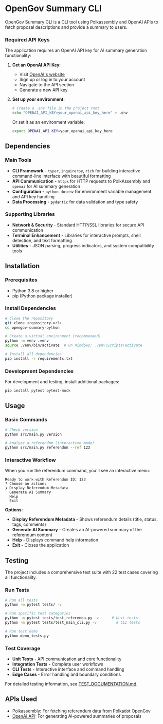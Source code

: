 # OpenGov Summary CLI

OpenGov Summary CLI is a CLI tool using Polkassembly and OpenAI APIs to fetch proposal descriptions and provide a summary to users.

### Required API Keys
The application requires an OpenAI API key for AI summary generation functionality:

1. **Get an OpenAI API Key**:
   - Visit [OpenAI's website](https://openai.com/)
   - Sign up or log in to your account
   - Navigate to the API section
   - Generate a new API key

2. **Set up your environment**:
   ```bash
   # Create a .env file in the project root
   echo "OPENAI_API_KEY=your_openai_api_key_here" > .env
   ```

   Or set it as an environment variable:
   ```bash
   export OPENAI_API_KEY=your_openai_api_key_here
   ```

## Dependencies

### Main Tools
- **CLI Framework** - `typer`, `inquirerpy`, `rich` for building interactive command-line interface with beautiful formatting
- **API Communication** - `httpx` for HTTP requests to PolkAssembly and `openai` for AI summary generation
- **Configuration** - `python-dotenv` for environment variable management and API key handling
- **Data Processing** - `pydantic` for data validation and type safety

### Supporting Libraries
- **Network & Security** - Standard HTTP/SSL libraries for secure API communication
- **Terminal Enhancement** - Libraries for interactive prompts, shell detection, and text formatting
- **Utilities** - JSON parsing, progress indicators, and system compatibility tools

## Installation

### Prerequisites
- Python 3.8 or higher
- pip (Python package installer)

### Install Dependencies
```bash
# Clone the repository
git clone <repository-url>
cd opengov-summary-python

# Create a virtual environment (recommended)
python -m venv .venv
source .venv/bin/activate  # On Windows: .venv\Scripts\activate

# Install all dependencies
pip install -r requirements.txt
```

### Development Dependencies
For development and testing, install additional packages:
```bash
pip install pytest pytest-mock
```

## Usage

### Basic Commands
```bash
# Check version
python src/main.py version

# Analyze a referendum (interactive mode)
python src/main.py referendum --ref 123
```

### Interactive Workflow
When you run the referendum command, you'll see an interactive menu:
```
Ready to work with Referendum ID: 123
? Choose an action: 
❯ Display Referendum Metadata
  Generate AI Summary  
  Help
  Exit
```

**Options:**
- **Display Referendum Metadata** - Shows referendum details (title, status, tags, comments)
- **Generate AI Summary** - Creates an AI-powered summary of the referendum content
- **Help** - Displays command help information
- **Exit** - Closes the application

## Testing

The project includes a comprehensive test suite with 22 test cases covering all functionality.

### Run Tests
```bash
# Run all tests
python -m pytest tests/ -v

# Run specific test categories
python -m pytest tests/test_referenda.py -v      # Unit tests
python -m pytest tests/test_main_cli.py -v         # CLI tests

# Run test demo
python demo_tests.py
```

### Test Coverage
- **Unit Tests** - API communication and core functionality
- **Integration Tests** - Complete user workflows
- **CLI Tests** - Interactive interface and command handling
- **Edge Cases** - Error handling and boundary conditions

For detailed testing information, see [TEST_DOCUMENTATION.md](TEST_DOCUMENTATION.md).

## APIs Used

- [Polkassembly](https://documenter.getpostman.com/view/764953/2s93JxqLoH#intro): For fetching referendum data from Polkadot OpenGov
- [OpenAI API](https://platform.openai.com/docs/api-reference): For generating AI-powered summaries of proposals
